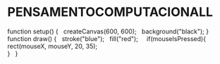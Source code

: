 # PENSAMENTOCOMPUTACIONALL
function setup() {  
createCanvas(600, 600);  
background("black");
} 
function draw() {  
stroke("blue");  
fill("red");    
if(mouseIsPressed){    
rect(mouseX, mouseY, 20, 35);  
}  
}
​
